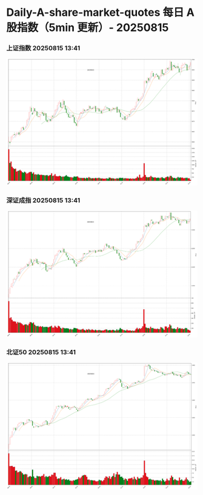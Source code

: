 
# Daily-A-share-market-quotes 每日 A 股指数（5min 更新）- 20250815

### 上证指数 20250815 13:41
![](./fig/2025/8/20250815-sh000001.png)

### 深证成指 20250815 13:41
![](./fig/2025/8/20250815-sz399001.png)

### 北证50 20250815 13:41
![](./fig/2025/8/20250815-bj899050.png)
